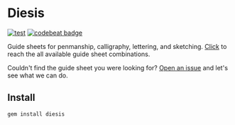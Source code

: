 Diesis
======

[![test](https://github.com/alaturka/diesis/actions/workflows/test.yml/badge.svg)](https://github.com/alaturka/diesis/actions/workflows/test.yml)
[![codebeat badge](https://codebeat.co/badges/7e57d6fa-d244-4359-a324-c4239217b749)](https://codebeat.co/projects/github-com-alaturka-diesis-master)

Guide sheets for penmanship, calligraphy, lettering, and sketching.
[Click](https://github.com/alaturka/diesis/tree/master/docs/sheets) to reach the all available guide sheet combinations.

Couldn't find the guide sheet you were looking for?  [Open an
issue](https://github.com/alaturka/diesis/issues/new/choose) and let's see what we can do.

Install
-------

```sh
gem install diesis
```
